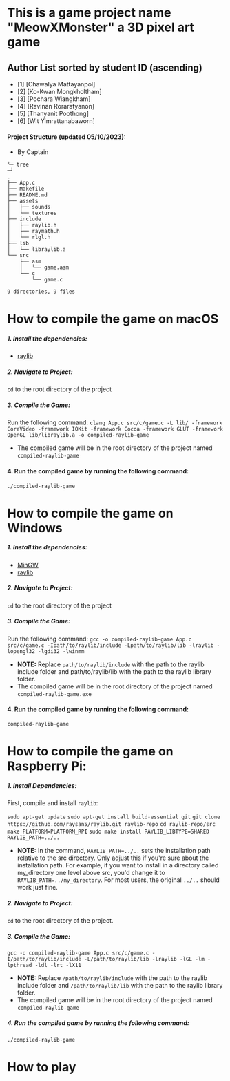 # This is a game project name "MeowXMonster" a 3D pixel art game

## Author List sorted by student ID (ascending)
- [1] [Chawalya Mattayanpol]
- [2] [Ko-Kwan Mongkholtham]
- [3] [Pochara Wiangkham]
- [4] [Ravinan Roraratyanon]
- [5] [Thanyanit Poothong]
- [6] [Wit Yimrattanabaworn]

#### Project Structure (updated 05/10/2023): 
-  By Captain
```
╰─ tree                                                                                                                                                                                      ─╯
.
├── App.c
├── Makefile
├── README.md
├── assets
│   ├── sounds
│   └── textures
├── include
│   ├── raylib.h
│   ├── raymath.h
│   └── rlgl.h
├── lib
│   └── libraylib.a
└── src
    ├── asm
    │   └── game.asm
    └── c
        └── game.c

9 directories, 9 files
```

# How to compile the game on macOS
##### 1. Install the dependencies:
   + [raylib](https://github.com/raysan5/raylib)

##### 2. Navigate to Project:
`cd` to the root directory of the project
  
##### 3. Compile the Game:
Run the following command:
`clang App.c src/c/game.c -L lib/ -framework CoreVideo -framework IOKit -framework Cocoa -framework GLUT -framework OpenGL lib/libraylib.a -o compiled-raylib-game`
- The compiled game will be in the root directory of the project named `compiled-raylib-game`
 #### 4. Run the compiled game by running the following command:
`./compiled-raylib-game`

# How to compile the game on Windows
##### 1. Install the dependencies:
   + [MinGW](https://sourceforge.net/projects/mingw-w64/)
   + [raylib](https://github.com/raysan5/raylib)
  
##### 2. Navigate to Project:
   `cd` to the root directory of the project
   
##### 3. Compile the Game:
Run the following command:
`gcc -o compiled-raylib-game App.c src/c/game.c -Ipath/to/raylib/include -Lpath/to/raylib/lib -lraylib -lopengl32 -lgdi32 -lwinmm`
- <b>NOTE:</b> Replace `path/to/raylib/include` with the path to the raylib include folder and path/to/raylib/lib with the path to the raylib library folder.  
- The compiled game will be in the root directory of the project named `compiled-raylib-game.exe`
#### 4. Run the compiled game by running the following command:
`compiled-raylib-game`
   

# How to compile the game on Raspberry Pi:
##### 1. Install Dependencies:
First, compile and install `raylib`:

`sudo apt-get update`
`sudo apt-get install build-essential git`
`git clone https://github.com/raysan5/raylib.git raylib-repo`
`cd raylib-repo/src`
`make PLATFORM=PLATFORM_RPI`
`sudo make install RAYLIB_LIBTYPE=SHARED RAYLIB_PATH=../..`
- <b>NOTE:</b> In the command, `RAYLIB_PATH=../..` sets the installation path relative to the src directory. Only adjust this if you're sure about the installation path. For example, if you want to install in a directory called my_directory one level above src, you'd change it to `RAYLIB_PATH=../my_directory`. For most users, the original `../..` should work just fine.

##### 2. Navigate to Project:
`cd` to the root directory of the project.

##### 3. Compile the Game:
`gcc -o compiled-raylib-game App.c src/c/game.c -I/path/to/raylib/include -L/path/to/raylib/lib -lraylib -lGL -lm -lpthread -ldl -lrt -lX11`

- <b>NOTE:</b> Replace `/path/to/raylib/include` with the path to the raylib include folder and `/path/to/raylib/lib` with the path to the raylib library folder.
- The compiled game will be in the root directory of the project named `compiled-raylib-game`

##### 4. Run the compiled game by running the following command:
`./compiled-raylib-game`


# How to play

